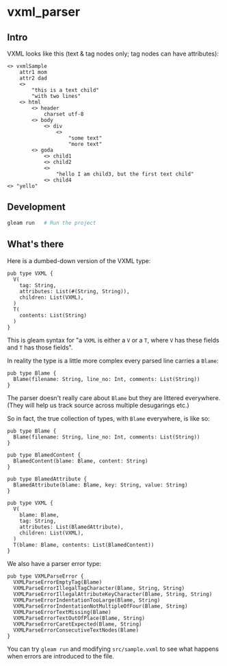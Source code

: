 # vxml_parser

## Intro

VXML looks like this (text & tag nodes only; tag nodes can have attributes):

```
<> vxmlSample
    attr1 mom
    attr2 dad
    <>
        "this is a text child"
        "with two lines"
    <> html
        <> header
            charset utf-8
        <> body
            <> div
                <>
                    "some text"
                    "more text"
        <> goda
            <> child1
            <> child2
            <>
                "hello I am child3, but the first text child"
            <> child4
<> "yello"
```

## Development

```sh
gleam run   # Run the project
```

## What's there

Here is a dumbed-down version of the VXML type:

```
pub type VXML {
  V(
    tag: String,
    attributes: List(#(String, String)),
    children: List(VXML),
  )
  T(
    contents: List(String)
  )
}
```

This is gleam syntax for "a `VXML` is either a `V` or a `T`, where `V` has these fields and `T` has those fields".

In reality the type is a little more complex every parsed line carries a `Blame`:

```
pub type Blame {
  Blame(filename: String, line_no: Int, comments: List(String))
}
```

The parser doesn't really care about `Blame` but they are littered everywhere. (They will help us track source across multiple desugarings etc.)

So in fact, the true collection of types, with `Blame` everywhere, is like so:

```
pub type Blame {
  Blame(filename: String, line_no: Int, comments: List(String))
}

pub type BlamedContent {
  BlamedContent(blame: Blame, content: String)
}

pub type BlamedAttribute {
  BlamedAttribute(blame: Blame, key: String, value: String)
}

pub type VXML {
  V(
    blame: Blame,
    tag: String,
    attributes: List(BlamedAttribute),
    children: List(VXML),
  )
  T(blame: Blame, contents: List(BlamedContent))
}
```

We also have a parser error type:

```
pub type VXMLParseError {
  VXMLParseErrorEmptyTag(Blame)
  VXMLParseErrorIllegalTagCharacter(Blame, String, String)
  VXMLParseErrorIllegalAttributeKeyCharacter(Blame, String, String)
  VXMLParseErrorIndentationTooLarge(Blame, String)
  VXMLParseErrorIndentationNotMultipleOfFour(Blame, String)
  VXMLParseErrorTextMissing(Blame)
  VXMLParseErrorTextOutOfPlace(Blame, String)
  VXMLParseErrorCaretExpected(Blame, String)
  VXMLParseErrorConsecutiveTextNodes(Blame)
}
```
<!-- 
Parsing happens in two stages: a "flexible" (called "tentative" in code) stage that tries to recover from errors, but collects errors as a type of node in the tree, and a second "final" stage that will generate an error as soon as it sees an error in the output of the flexible stage.

The "flexible" stage generates a `List(TentativeVXML)`. The final stage generates a `VXML` object or an `VXMLParseError`. (Technically: a `Result(VXML, VXMLParseError)`.) -->

You can try `gleam run` and modifying `src/sample.vxml` to see what happens when errors are introduced to the file.
